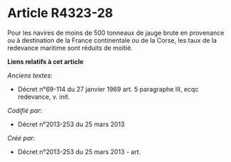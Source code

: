 # Article R4323-28

Pour les navires de moins de 500 tonneaux de jauge brute en provenance ou à destination de la France continentale ou de la
Corse, les taux de la redevance maritime sont réduits de moitié.

**Liens relatifs à cet article**

_Anciens textes_:

  - Décret n°69-114 du 27 janvier 1969 art. 5 paragraphe III, ecqc redevance, v. init.

_Codifié par_:

  - Décret n°2013-253 du 25 mars 2013

_Créé par_:

  - Décret n°2013-253 du 25 mars 2013 - art.
